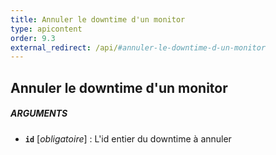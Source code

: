 ```yaml
---
title: Annuler le downtime d'un monitor
type: apicontent
order: 9.3
external_redirect: /api/#annuler-le-downtime-d-un-monitor
---
```


## Annuler le downtime d'un monitor
##### ARGUMENTS
* **`id`** [*obligatoire*] :
    L'id entier du downtime à annuler

